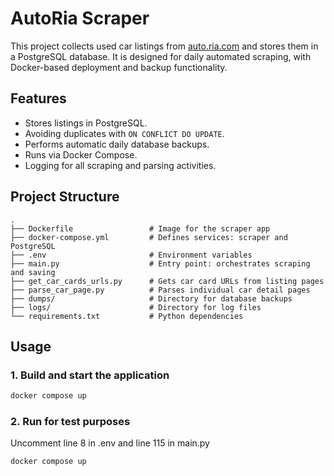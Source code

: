 # AutoRia Scraper

This project collects used car listings from [auto.ria.com](https://auto.ria.com/) and stores them in a PostgreSQL database. It is designed for daily automated scraping, with Docker-based deployment and backup functionality.

## Features

- Stores listings in PostgreSQL.
- Avoiding duplicates with `ON CONFLICT DO UPDATE`.
- Performs automatic daily database backups.
- Runs via Docker Compose.
- Logging for all scraping and parsing activities.

## Project Structure

```
.
├── Dockerfile                 # Image for the scraper app
├── docker-compose.yml         # Defines services: scraper and PostgreSQL
├── .env                       # Environment variables
├── main.py                    # Entry point: orchestrates scraping and saving
├── get_car_cards_urls.py      # Gets car card URLs from listing pages
├── parse_car_page.py          # Parses individual car detail pages
├── dumps/                     # Directory for database backups
├── logs/                      # Directory for log files
└── requirements.txt           # Python dependencies
```


## Usage

### 1. Build and start the application

```bash
docker compose up
```

### 2. Run for test purposes

Uncomment line 8 in .env and line 115 in main.py
```bash
docker compose up
```